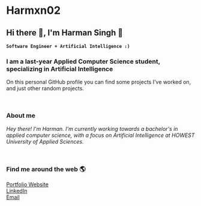 # Harmxn02

## Hi there 👋, I'm Harman Singh 🍕

**`Software Engineer + Artificial Intelligence :)`**

### I am a last-year Applied Computer Science student, specializing in Artificial Intelligence

On this personal GitHub profile you can find some projects I've worked on, and just other random projects.

&nbsp;

### About me

*Hey there! I'm Harman. I'm currently working towards a bachelor's in applied computer science, with a focus on Artificial Intelligence at HOWEST University of Applied Sciences.*


<!-- ![HelloWorld](https://raw.githubusercontent.com/sagar-viradiya/sagar-viradiya/master/resources/banner.png)

![Profile views](https://gpvc.arturio.dev/Harmxn02) -->

&nbsp;

### Find me around the web 🌎

[Portfolio Website](https://www.harmansingh.nl/)  
[LinkedIn](https://www.linkedin.com/in/harmanpnahal/)  
[Email](mailto:harman.pnahal@gmail.com)  

&nbsp;

<!-- [![Top Langs](https://github-readme-stats.vercel.app/api/top-langs/?username=Harmxn02)](https://github.com/anuraghazra/github-readme-stats) -->

&nbsp;

<!-- ## Statistics 📝:
![GitHub metrics](https://metrics.lecoq.io/Harmxn02)   -->

<!-- 
https://dev.to/github/10-standout-github-profile-readmes-h2o -->

<!-- https://arturssmirnovs.github.io/github-profile-readme-generator/ -->

<!-- https://dev.to/github/10-standout-github-profile-readmes-h2o -->
